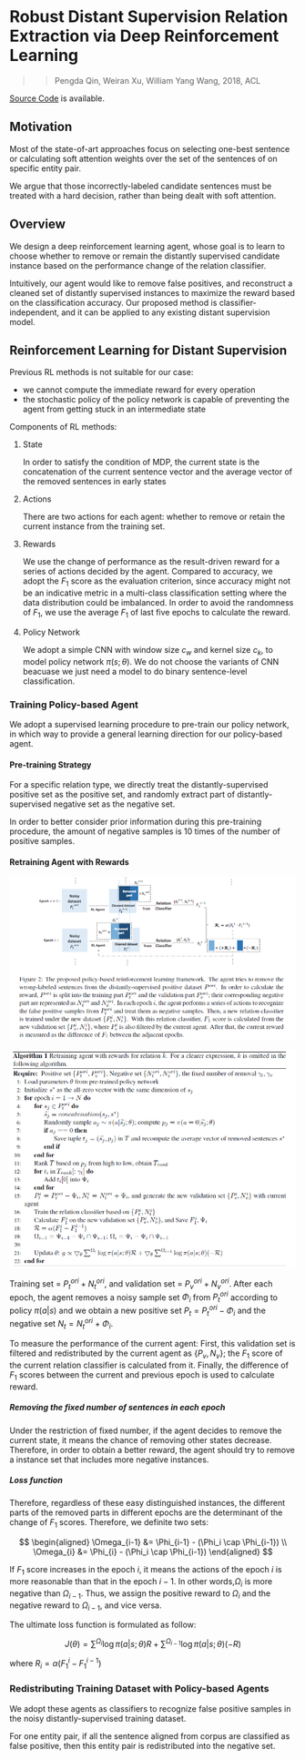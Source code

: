 # Robust Distant Supervision Relation Extraction via Deep Reinforcement Learning

>> Pengda Qin, Weiran Xu, William Yang Wang, 2018, ACL

[Source Code](https://github.com/Panda0406/Reinforcement-Learning-Distant-Supervision-RE) is available.

## Motivation

Most of the state-of-art approaches focus on selecting one-best sentence or calculating soft attention weights over the set of the sentences of on specific entity pair.

We argue that those incorrectly-labeled candidate sentences must be treated with a hard decision, rather than being dealt with soft attention.

## Overview

We design a deep reinforcement learning agent, whose goal is to learn to choose whether to remove or remain the distantly supervised candidate instance based on the performance change of the relation classifier.

Intuitively, our agent would like to remove false positives, and reconstruct a cleaned set of distantly supervised instances to maximize the reward based on the classification accuracy. Our proposed method is classifier-independent, and it can be applied to any existing distant supervision model.

## Reinforcement Learning for Distant Supervision

Previous RL methods is not suitable for our case:
* we cannot compute the immediate reward for every operation
* the stochastic policy of the policy network is capable of preventing the agent from getting stuck in an intermediate state

Components of RL methods:

1. State
   
   In order to satisfy the condition of MDP, the current state is the concatenation of the current sentence vector and the average vector of the removed sentences in early states

2. Actions
   
   There are two actions for each agent: whether to remove or retain the current instance from the training set.

3. Rewards
   
   We use the change of performance as the result-driven reward for a series of actions decided by the agent. Compared to accuracy, we adopt the $F_1$ score as the evaluation criterion, since accuracy might not be an indicative metric in a multi-class classification setting where the data distribution could be imbalanced. In order to avoid the randomness of $F_1$, we use the average $F_1$ of last five epochs to calculate the reward.

4. Policy Network
   
   We adopt a simple CNN with window size $c_w$ and kernel size $c_k$, to model policy network $\pi(s;\theta)$. We do not choose the variants of CNN beacuase we just need a model to do binary sentence-level classification.

### Training Policy-based Agent

We adopt a supervised learning procedure to pre-train our policy network, in which way to provide a general learning direction for our policy-based agent.

#### Pre-training Strategy

For a specific relation type, we directly treat the distantly-supervised positive set as the positive set, and randomly extract part of distantly-supervised negative set as the negative set.

In order to better consider prior information during this pre-training procedure, the amount of negative samples is 10 times of the number of positive samples.

#### Retraining Agent with Rewards

![](../Figs/re_robust_rl_1.png)

![](../Figs/re_robust_rl_2.png)

Training set = $P_t^{ori} + N_t^{ori}$, and validation set = $P_v^{ori} + N_v^{ori}$. After each epoch, the agent removes a noisy sample set $\Phi_i$ from $P_t^{ori}$ according to policy $\pi(a|s)$ and we obtain a new positive set $P_t = P_t^{ori} - \Phi_i$ and the negative set $N_t = N_t^{ori} + \Phi_i$.

To measure the performance of the current agent:
First, this validation set is filtered and redistributed by the current agent as $\{P_v,N_v\}$; the $F_1$ score of the current relation classifier is calculated from it. Finally, the difference of $F_1$ scores between the current and previous epoch is used to calculate reward.

##### Removing the fixed number of sentences in each epoch

Under the restriction of fixed number, if the agent decides to remove the current state, it means the chance of removing other states decrease. Therefore, in order to obtain a better reward, the agent should try to remove a instance set that includes more negative instances.

##### Loss function

Therefore, regardless of these easy distinguished instances, the different parts of the removed parts in different epochs are the determinant of the change of $F_1$ scores. Therefore, we definite two sets:

$$
\begin{aligned}
\Omega_{i-1} &= \Phi_{i-1} - (\Phi_i \cap \Phi_{i-1}) \\
\Omega_{i} &= \Phi_{i} - (\Phi_i \cap \Phi_{i-1})
\end{aligned}
$$

If $F_1$ score increases in the epoch $i$, it means the actions of the epoch $i$ is more reasonable than that in the epoch $i-1$. In other words,$\Omega_i$ is more negative than $\Omega_{i-1}$. Thus, we assign the positive reward to $\Omega_{i}$ and the negative reward to $\Omega_{i-1}$, and vice versa.

The ultimate loss function is formulated as follow:

$$
J(\theta) = \sum^{\Omega_i}\log \pi(a|s;\theta)R + \sum^{\Omega_{i-1}}\log \pi(a|s;\theta)(-R)
$$

where $R_i=\alpha(F_1^i - F_1^{i-1})$

### Redistributing Training Dataset with Policy-based Agents

We adopt these agents as classifiers to recognize false positive samples in the noisy distantly-supervised training dataset.

For one entity pair, if all the sentence aligned from corpus are classified as false positive, then this entity pair is redistributed into the negative set.